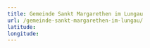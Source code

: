 ```yaml
---
title: Gemeinde Sankt Margarethen im Lungau
url: /gemeinde-sankt-margarethen-im-lungau/
latitude: 
longitude: 
---
```

